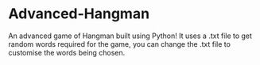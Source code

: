# Advanced-Hangman
An advanced game of Hangman built using Python! It uses a .txt file to get random words required for the game, you can change the .txt file to customise the words being chosen. 

